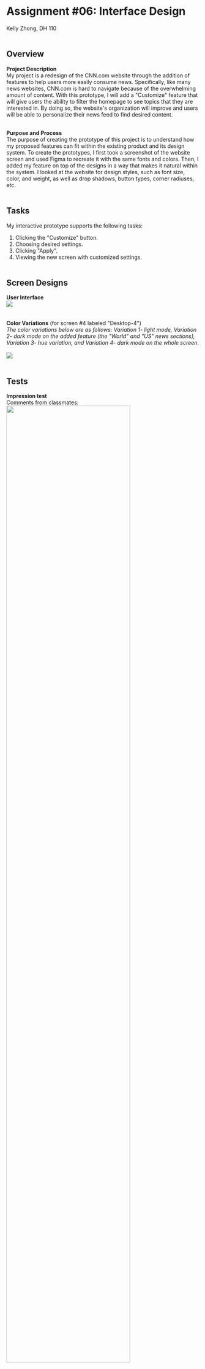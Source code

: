 # Assignment #06: Interface Design
Kelly Zhong, DH 110
<br><br>

## Overview
**Project Description** <br>
My project is a redesign of the CNN.com website through the addition of features to help users more easily consume news. Specifically, like many news websites, CNN.com is hard to navigate because of the overwhelming amount of content. With this prototype, I will add a "Customize" feature that will give users the ability to filter the homepage to see topics that they are interested in. By doing so, the website's organization will improve and users will be able to personalize their news feed to find desired content.
<br><br>

**Purpose and Process**<br>
The purpose of creating the prototype of this project is to understand how my proposed features can fit within the existing product and its design system. To create the prototypes, I first took a screenshot of the website screen and used Figma to recreate it with the same fonts and colors. Then, I added my feature on top of the designs in a way that makes it natural within the system. I looked at the website for design styles, such as font size, color, and weight, as well as drop shadows, button types, corner radiuses, etc. 
<br><br>

## Tasks
My interactive prototype supports the following tasks:
1. Clicking the "Customize" button.
2. Choosing desired settings.
3. Clicking "Apply".
4. Viewing the new screen with customized settings.
<br><br>

## Screen Designs
**User Interface** <br>
<img src="UI.png">
<br><br><br>
**Color Variations** (for screen #4 labeled "Desktop-4")<br>
<em>The color variations below are as follows: Variation 1- light mode, Variation 2- dark mode on the added feature (the "World" and "US" news sections), Variation 3- hue variation, and Variation 4- dark mode on the whole screen.</em> <br><br>
<img src="Variations.png">
<br><br>

## Tests
**Impression test** <br>
Comments from classmates: <br>
<img src="Comments.png" width=80%;>

Summary of findings: <br>
The impression test with my classmates today went well! They were really kind with their comments. The main findings that I took from this activity was that (1) the organization of the content fits within the existing CNN design system, and that (2) I could look into expanding the "Customize" feature and adding more filter options (like dates). Overall, the impression test was a great experience! <br><br>

**Accessibliity (color-contrast) check** <br>
<img src="Check1.png" width=50%;><img src="Check2.png" width=50%;>
<img src="Check3.png" width=50%;><img src="Check4.png" width=50%;>
<br><br>

## Design System
<img src="Design System.png" width=80%;>
Description: <br>
For the color scheme, I decided to stick with CNN's existing brand colors of red, black, and gray. Though I tried out a green variation (I tried green because it is opposite of red on the color wheel), I thought that it looked out of place and didn't fit the vibe of the brand. After eye-dropping the colors on the existing CNN website, I noticed that they actually use two different shades of red — one darker, for their logo and other design elements (like the red circle next to the "LIVE TV" and the background box on the "LIVE UPDATES" label on the first picture), and one brighter, for text. I checked the color contrast for each color. As for the feature I designed, I did so while taking into consideration existing design rules on the website. For example, I made sure the drop shadow and the cornor radius on the dropdown that I designed matched the existing one on the website. 

## Interactive Prototype
Here is the <a href="https://www.figma.com/file/p1gaHYkho81C894hVpk6tl/DH-110?node-id=29%3A2">link</a> to the prototype. There are two features that I designed and prototyped; the prototype starts at the first feature. To view the prototype of the second feature, click anywhere on the last screen of the first feature or click on the profile icon at any point.

My interactive prototype supports the following tasks:
**Feature 1:**
1. Clicking the "Customize" button.
2. Choosing desired settings.
3. Clicking "Apply".
4. Viewing the new screen with customized settings.

**Feature 2:**
1. Clicking the profile icon.
2. Clicking on "Settings".
3. Toggling ON Accessibility Mode.
4. Returning to the homepage through the CNN logo on the navigation bar.

Here are two gifs that demonstrate each prototype: <br><br>

**Feature 1: Customize Feed** <br>
<img src="feature1.gif" width=80%;>
<br><br>

**Feature 2: Accessible Newsfeed** <br>
<img src="feature2.gif" width=80%;>

## Wireflow (Diagram)
<img src="wf1.png" width=90%;>
<img src="wf2.png" width=90%;>
<br><br>

## Cognitive Walkthrough
Below are questions that I asked and the answers I received from my classmates. <br>

_Feature 1_ <br>
**1. Can you tell what the "Customize" button does?** <br>
From MELKOTE, ADITI to Everyone: (3:59 PM) <br>
 I think I’d probably have to click on it and see what comes up in the drop down menu  <br>
From DONG, EMILY to Everyone: (4:00 PM) <br>
 I would say I wouldn't know what its customizing atfirst, but if I try it once I would know what it is  <br>
From HSIEH, JOY to Everyone: (4:00 PM) <br>
 i think now that you’ve explained it, it’s clear but i usually wouldn’t think that a new site is customizable so i dont know that i would pay the button any attention but the concept is cool!  <br>
From MA, JOYCE to Everyone: (4:00 PM) <br>
 I think it’s pretty intuitive since a lot of websites have options to filter now  <br><br>
 
**2. After I clicked on the "Customize" button, what are your thoughts?** <br>
From MELKOTE, ADITI to Everyone: (4:00 PM) <br>
 once you clicked on it it’s clear what it does!  <br>
From DONG, EMILY to Everyone: (4:01 PM) <br>
 hmm I think it would be more like filtering? I think customize sounds more like youre making the display look a certain way  <br>
From HSIEH, JOY to Everyone: (4:01 PM) <br>
 ^^ agreed! it reminds me of like shopping sites with filters ohhh yeah “filter” might be better  <br><br>

**3. What do you think about the overall flow?** <br>
From MELKOTE, ADITI to Everyone: (4:04 PM) <br>
 I think overall it’s very clear and easy to use!  <br>
 
_Feature 2_ <br>
**1. Is it intuitive getting from profile icon to settings?** <br>
From DONG, EMILY to Everyone: (4:06 PM) <br>
 ohh i thought settings would be under the hamburger menu sorry if its just me LOL  <br>
i think you can add a description for what accessibility mode is? <br>
From DONG, EMILY to Everyone: (4:07 PM) <br>
 cuz i would love that tbh <br>

**2. What do you think about the overall flow?** <br>
From HSIEH, JOY to Everyone: (4:09 PM) <br>
 ohhh yeah and hmm i think you could have accessibility mode on the account page and under the hamburger menu, but on the account page you set your default and hamburger menu is a quick toggle (helpful if multiple users sharing a device) <br><br>

_Screenshots_ <br>
<img src="screenshot1.png" width=90%;>
<img src="screenshot2.png" width=90%;>

_Findings Summary_ <br>
From the cognitive walkthrough, I found that while my prototype's flow was intuitive, there are some changes that could be made to make it clearer. For example, the word "Customize" may not be the best word to describe what the feature offers. Furthermore, I learned that it could be helpful to incorporate the Accessibility Mode on the homescreen as well as in the Settings, in case a user wants to quickly toggle between Accessibility Mode ON and OFF.
<br><br>

## Reflection

_(Reflection on creating the prototype)_
To create the prototype, I put myself in the shoes of the users and considered the steps that they would take when completing the tasks. This also helped me to prevent dead ends or any confusing interactions. The process of creating the prototype was smooth, but tedious in that I had to manually recreate all of the article titles and subtitles, as well as other design elements in order to customize the screens for the user.

_(Reflection on Cognitive Walkthrough)_
The cognitive walkthrough went really well! My classmates gave me valuable feedback while I walked through my prototypes. Based on the feedback that I got, I would change the "Customize" text to something else that better reflects the function. For example, the word "Filter" could serve a better purpose. Furthermore, I would consider placing the Accessibility Mode somewhere on the homescreen as well as in Settings, which would help users who don't have a CNN account to still use the feature. 
